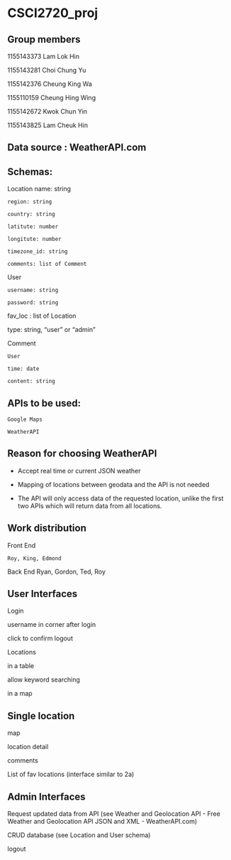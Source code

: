 # CSCI2720_proj

## Group members

1155143373 Lam Lok Hin

1155143281 Choi Chung Yu

1155142376 Cheung King Wa

1155110159 Cheung Hing Wing

1155142672 Kwok Chun Yin

1155143825 Lam Cheuk Hin


## Data source : WeatherAPI.com

## Schemas:

Location
	name: string
	
	region: string
	
	country: string
	
	latitute: number
	
	longitute: number
	
	timezone_id: string
	
	comments: list of Comment
	

User

	username: string
	
	password: string
	
fav_loc : list of Location

type: string, “user” or “admin”

Comment

	User
	
	time: date
	
	content: string
	

## APIs to be used:

	Google Maps
	
	WeatherAPI


## Reason for choosing WeatherAPI

- Accept real time or current JSON weather

- Mapping of locations between geodata and the API is not needed

- The API will only access data of the requested location, unlike the first two APIs which will return data from all locations.




## Work distribution

Front End

	Roy, King, Edmond

Back End
	Ryan, Gordon, Ted, Roy


## User Interfaces

Login

username in corner after login

click to confirm logout

Locations

in a table

allow keyword searching

in a map

## Single location

map

location detail

comments

List of fav locations (interface similar to 2a)

## Admin Interfaces

Request updated data from API (see Weather and Geolocation API - Free Weather and Geolocation API JSON and XML - WeatherAPI.com)

CRUD database (see Location and User schema)

logout
